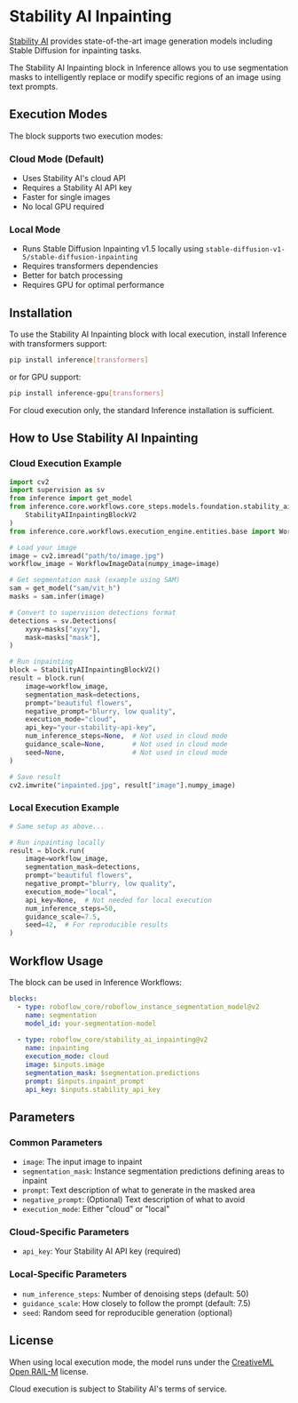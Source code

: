 # Stability AI Inpainting

<a href="https://stability.ai/" target="_blank">Stability AI</a> provides state-of-the-art image generation models including Stable Diffusion for inpainting tasks.

The Stability AI Inpainting block in Inference allows you to use segmentation masks to intelligently replace or modify specific regions of an image using text prompts.

## Execution Modes

The block supports two execution modes:

### Cloud Mode (Default)
- Uses Stability AI's cloud API
- Requires a Stability AI API key
- Faster for single images
- No local GPU required

### Local Mode
- Runs Stable Diffusion Inpainting v1.5 locally using `stable-diffusion-v1-5/stable-diffusion-inpainting`
- Requires transformers dependencies
- Better for batch processing
- Requires GPU for optimal performance

## Installation

To use the Stability AI Inpainting block with local execution, install Inference with transformers support:

```bash
pip install inference[transformers]
```

or for GPU support:

```bash
pip install inference-gpu[transformers]
```

For cloud execution only, the standard Inference installation is sufficient.

## How to Use Stability AI Inpainting

### Cloud Execution Example

```python
import cv2
import supervision as sv
from inference import get_model
from inference.core.workflows.core_steps.models.foundation.stability_ai.inpainting.v2 import (
    StabilityAIInpaintingBlockV2
)
from inference.core.workflows.execution_engine.entities.base import WorkflowImageData

# Load your image
image = cv2.imread("path/to/image.jpg")
workflow_image = WorkflowImageData(numpy_image=image)

# Get segmentation mask (example using SAM)
sam = get_model("sam/vit_h")
masks = sam.infer(image)

# Convert to supervision detections format
detections = sv.Detections(
    xyxy=masks["xyxy"],
    mask=masks["mask"],
)

# Run inpainting
block = StabilityAIInpaintingBlockV2()
result = block.run(
    image=workflow_image,
    segmentation_mask=detections,
    prompt="beautiful flowers",
    negative_prompt="blurry, low quality",
    execution_mode="cloud",
    api_key="your-stability-api-key",
    num_inference_steps=None,  # Not used in cloud mode
    guidance_scale=None,       # Not used in cloud mode
    seed=None,                 # Not used in cloud mode
)

# Save result
cv2.imwrite("inpainted.jpg", result["image"].numpy_image)
```

### Local Execution Example

```python
# Same setup as above...

# Run inpainting locally
result = block.run(
    image=workflow_image,
    segmentation_mask=detections,
    prompt="beautiful flowers",
    negative_prompt="blurry, low quality",
    execution_mode="local",
    api_key=None,  # Not needed for local execution
    num_inference_steps=50,
    guidance_scale=7.5,
    seed=42,  # For reproducible results
)
```

## Workflow Usage

The block can be used in Inference Workflows:

```yaml
blocks:
  - type: roboflow_core/roboflow_instance_segmentation_model@v2
    name: segmentation
    model_id: your-segmentation-model
    
  - type: roboflow_core/stability_ai_inpainting@v2
    name: inpainting
    execution_mode: cloud
    image: $inputs.image
    segmentation_mask: $segmentation.predictions
    prompt: $inputs.inpaint_prompt
    api_key: $inputs.stability_api_key
```

## Parameters

### Common Parameters
- `image`: The input image to inpaint
- `segmentation_mask`: Instance segmentation predictions defining areas to inpaint
- `prompt`: Text description of what to generate in the masked area
- `negative_prompt`: (Optional) Text description of what to avoid
- `execution_mode`: Either "cloud" or "local"

### Cloud-Specific Parameters
- `api_key`: Your Stability AI API key (required)

### Local-Specific Parameters
- `num_inference_steps`: Number of denoising steps (default: 50)
- `guidance_scale`: How closely to follow the prompt (default: 7.5)
- `seed`: Random seed for reproducible generation (optional)

## License

When using local execution mode, the model runs under the <a href="https://huggingface.co/runwayml/stable-diffusion-inpainting/blob/main/LICENSE" target="_blank">CreativeML Open RAIL-M</a> license.

Cloud execution is subject to Stability AI's terms of service.
